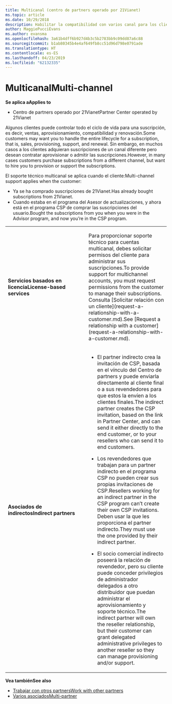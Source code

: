 ```yaml
---
title: Multicanal (centro de partners operado por 21Vianet)
ms.topic: article
ms.date: 10/29/2018
description: Habilitar la compatibilidad con varios canal para los clientes que compraron suscripciones a través de otros canales, pero desea contratar aprovisionar o admitir la suscripción.
author: MaggiePucciEvans
ms.author: evansma
ms.openlocfilehash: 3a61b4dff6b927d4b3c5b2783bb9c09dd87a6c88
ms.sourcegitcommit: b1ab80345b4e4af649fb8cc51d96d798e0791ade
ms.translationtype: HT
ms.contentlocale: es-ES
ms.lasthandoff: 04/23/2019
ms.locfileid: "62132335"
---
```

# <a name="multi-channel"></a><span data-ttu-id="e5918-103">Multicanal</span><span class="sxs-lookup"><span data-stu-id="e5918-103">Multi-channel</span></span>

<span data-ttu-id="e5918-104">**Se aplica a**</span><span class="sxs-lookup"><span data-stu-id="e5918-104">**Applies to**</span></span>

-   <span data-ttu-id="e5918-105">Centro de partners operado por 21Vianet</span><span class="sxs-lookup"><span data-stu-id="e5918-105">Partner Center operated by 21Vianet</span></span>

<span data-ttu-id="e5918-106">Algunos clientes puede controlar todo el ciclo de vida para una suscripción, es decir, ventas, aprovisionamiento, compatibilidad y renovación.</span><span class="sxs-lookup"><span data-stu-id="e5918-106">Some customers may want you to handle the entire lifecycle for a subscription, that is, sales, provisioning, support, and renewal.</span></span> <span data-ttu-id="e5918-107">Sin embargo, en muchos casos a los clientes adquieran suscripciones de un canal diferente pero desean contratar aprovisionar o admitir las suscripciones.</span><span class="sxs-lookup"><span data-stu-id="e5918-107">However, in many cases customers purchase subscriptions from a different channel, but want to hire you to provision or support the subscriptions.</span></span>

<span data-ttu-id="e5918-108">El soporte técnico multicanal se aplica cuando el cliente:</span><span class="sxs-lookup"><span data-stu-id="e5918-108">Multi-channel support applies when the customer:</span></span>

-   <span data-ttu-id="e5918-109">Ya se ha comprado suscripciones de 21Vianet.</span><span class="sxs-lookup"><span data-stu-id="e5918-109">Has already bought subscriptions from 21Vianet.</span></span> 
-   <span data-ttu-id="e5918-110">Cuando estaba en el programa del Asesor de actualizaciones, y ahora está en el programa CSP de comprar las suscripciones del usuario.</span><span class="sxs-lookup"><span data-stu-id="e5918-110">Bought the subscriptions from you when you were in the Advisor program, and now you’re in the CSP program.</span></span>

<table>
<colgroup>
<col width="50%" />
<col width="50%" />
</colgroup>
<tbody>
<tr class="odd">
<td><p><span data-ttu-id="e5918-111"><strong>Servicios basados en licencia</strong></span><span class="sxs-lookup"><span data-stu-id="e5918-111"><strong>License-based services</strong></span></span></p></td>
<td><p><span data-ttu-id="e5918-112">Para proporcionar soporte técnico para cuentas multicanal, debes solicitar permisos del cliente para administrar sus suscripciones.</span><span class="sxs-lookup"><span data-stu-id="e5918-112">To provide support for multichannel accounts, you must request permissions from the customer to manage their subscriptions.</span></span> <span data-ttu-id="e5918-113">Consulta [Solicitar relación con un cliente](request-a-relationship-with-a-customer.md).</span><span class="sxs-lookup"><span data-stu-id="e5918-113">See [Request a relationship with a customer](request-a-relationship-with-a-customer.md).</span></span></p></td>
</tr>
<tr class="odd">
<td><p><span data-ttu-id="e5918-114"><strong>Asociados de indirectos</strong></span><span class="sxs-lookup"><span data-stu-id="e5918-114"><strong>Indirect partners</strong></span></span></p></td>
<td><ul>
<li><p><span data-ttu-id="e5918-115">El partner indirecto crea la invitación de CSP, basada en el vínculo del Centro de partners y puede enviarla directamente al cliente final o a sus revendedores para que estos la envíen a los clientes finales.</span><span class="sxs-lookup"><span data-stu-id="e5918-115">The indirect partner creates the CSP invitation, based on the link in Partner Center, and can send it either directly to the end customer, or to your resellers who can send it to end customers.</span></span></p></li>
<li><p><span data-ttu-id="e5918-116">Los revendedores que trabajan para un partner indirecto en el programa CSP no pueden crear sus propias invitaciones de CSP.</span><span class="sxs-lookup"><span data-stu-id="e5918-116">Resellers working for an indirect partner in the CSP program can’t create their own CSP invitations.</span></span> <span data-ttu-id="e5918-117">Deben usar la que les proporciona el partner indirecto.</span><span class="sxs-lookup"><span data-stu-id="e5918-117">They must use the one provided by their indirect partner.</span></span></p></li>
<li><p><span data-ttu-id="e5918-118">El socio comercial indirecto poseerá la relación de revendedor, pero su cliente puede conceder privilegios de administrador delegados a otro distribuidor que puedan administrar el aprovisionamiento y soporte técnico.</span><span class="sxs-lookup"><span data-stu-id="e5918-118">The indirect partner will own the reseller relationship, but their customer can grant delegated administrative privileges to another reseller so they can manage provisioning and/or support.</span></span></p></li>
</ul></td>
</tr>
</tbody>
</table>

<span data-ttu-id="e5918-119">**Vea también**</span><span class="sxs-lookup"><span data-stu-id="e5918-119">**See also**</span></span>

-   [<span data-ttu-id="e5918-120">Trabajar con otros partners</span><span class="sxs-lookup"><span data-stu-id="e5918-120">Work with other partners</span></span>](work-with-other-partners.md)
-   [<span data-ttu-id="e5918-121">Varios asociados</span><span class="sxs-lookup"><span data-stu-id="e5918-121">Multi-partner</span></span>](multipartner.md)
 

 

 




